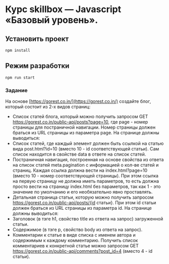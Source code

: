 # Курс skillbox — Javascript «Базовый уровень».

## Установить проект
```
npm install
```

## Режим разработки
```
npm run start
```

### Задание
На основе [https://gorest.co.in/](https://gorest.co.in/) создайте блог, который состоит из 2-х видов страниц:
-   Список статей блога, который можно получить запросом GET https://gorest.co.in/public-api/posts?page=10, где page - номер страницы для постраничной навигации. Номер страницы должен браться из URL страницы из параметра page. На странице должны выводиться:
  -   Список статей, где каждый элемент должен быть ссылкой на статью вида post.html?id=10 (вместо 10 - id соответствующей статьи). Сам список находится в свойстве data в ответе на список статей.
  -   Постраничная навигация, построенная на основе свойства из ответа на список статей meta.pagination с информацией о кол-ве статей и страниц. Каждая ссылка должна вести на index.html?page=10 (вместо 10 - номер соответствующей страницы). При этом ссылка на первую страницу не должна иметь параметров, то есть должна просто вести на страницу index.html без параметров, так как 1 - это значение по умолчанию и его необязательно явно проставлять.
-   Детальная страница статьи, которую можно получить запросом https://gorest.co.in/public-api/posts/{id статьи}. При этом id статьи должен браться из URL страницы из параметра id. На странице должны выводиться:
  -   Заголовок (в тэге h1, свойство title из ответа на запрос) загруженной статьи.
  -   Содержимое (в тэге p, свойство body из ответа на запрос).
  -   Комментарии к статье в виде списка с именем автора и содержимым к каждому комментарию. Получить список комментариев к конкретной статье можно запросом GET https://gorest.co.in/public-api/comments?post_id=4 (вместо 4 - id статьи).

